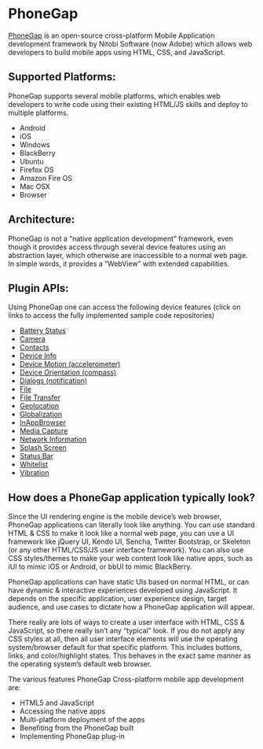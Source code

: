 # PhoneGap

[PhoneGap](http://phonegap.com/) is an open-source cross-platform Mobile Application development framework by Nitobi Software (now Adobe) which allows web developers to build mobile apps using HTML, CSS, and JavaScript.

## Supported Platforms:

PhoneGap supports several mobile platforms, which enables web developers to write code using their existing HTML/JS skills and deploy to multiple platforms.

* Android
* iOS
* Windows
* BlackBerry
* Ubuntu
* Firefox OS
* Amazon Fire OS
* Mac OSX
* Browser

## Architecture:

PhoneGap is not a “native application development” framework, even though it provides access through several device features using an abstraction layer, which otherwise are inaccessible to a normal web page. In simple words, it provides a “WebView” with extended capabilities. 

## Plugin APIs:

Using PhoneGap one can access the following device features (click on links to access the fully implemented sample code repositories)

* [Battery Status](https://github.com/sreekarsudireddy/PhoneGap-BatteryStatusSample)
* [Camera]()
* [Contacts]()
* [Device Info]()
* [Device Motion (accelerometer)]()
* [Device Orientation (compass)]()
* [Dialogs (notification)]()
* [File]()
* [File Transfer]()
* [Geolocation]()
* [Globalization]()
* [InAppBrowser]()
* [Media Capture]()
* [Network Information]()
* [Splash Screen]()
* [Status Bar]()
* [Whitelist]()
* [Vibration]()

## How does a PhoneGap application typically look?

Since the UI rendering engine is the mobile device’s web browser, PhoneGap applications can literally look like anything.   You can use standard HTML & CSS to make it look like a normal web page, you can use a UI framework like jQuery UI, Kendo UI, Sencha, Twitter Bootstrap, or Skeleton (or any other HTML/CSS/JS user interface framework). You can also use CSS styles/themes to make your web content look like native apps, such as iUI to mimic iOS or Android, or bbUI  to mimic BlackBerry.

PhoneGap applications can have static UIs based on normal HTML, or can have dynamic & interactive experiences developed using JavaScript.   It depends on the specific application, user experience design, target audience, and use cases to dictate how a PhoneGap application will appear.

There really are lots of ways to create a user interface with HTML, CSS & JavaScript, so there really isn’t any “typical” look.   If you do not apply any CSS styles at all, then all user interface elements will use the operating system/browser default for that specific platform.   This includes buttons, links, and color/highlight states.   This behaves in the exact same manner as the operating system’s default web browser.

The various features PhoneGap Cross-platform mobile app development are:
* HTML5 and JavaScript
* Accessing the native apps
* Multi-platform deployment of the apps
* Benefiting from the PhoneGap built
* Implementing PhoneGap plug-in

